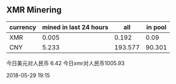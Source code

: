 ## XMR Minering

|currency|mined in last 24 hours|all|in pool|
|---|---|---|---|
|XMR|0.005|0.192|0.09|
|CNY|5.233|193.577|90.301|

今日美元对人民币 6.42	今日xmr对人民币1005.93


2018-05-29 19:15